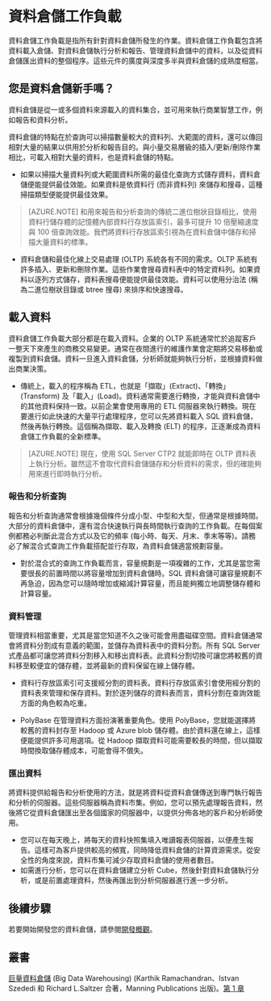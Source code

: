 <properties
   pageTitle="資料倉儲工作負載"
   description="SQL 資料倉儲的彈性可讓您以滑動的方式調整資料倉儲單位 (DWU)，來增加、縮減或暫停計算能力。本文說明資料倉儲指標以及它們與 DWU 之間的關係。"
   services="sql-data-warehouse"
   documentationCenter="NA"
   authors="barbkess"
   manager="barbkess"
   editor=""/>

<tags
   ms.service="sql-data-warehouse"
   ms.devlang="NA"
   ms.topic="get-started-article"
   ms.tgt_pltfrm="NA"
   ms.workload="data-services"
   ms.date="02/25/2016"
   ms.author="barbkess;mausher;jrj;sonyama"/>


# 資料倉儲工作負載
資料倉儲工作負載是指所有針對資料倉儲所發生的作業。資料倉儲工作負載包含將資料載入倉儲、對資料倉儲執行分析和報告、管理資料倉儲中的資料，以及從資料倉儲匯出資料的整個程序。這些元件的廣度與深度多半與資料倉儲的成熟度相當。


## 您是資料倉儲新手嗎？
資料倉儲是從一或多個資料來源載入的資料集合，並可用來執行商業智慧工作，例如報告和資料分析。

資料倉儲的特點在於查詢可以掃描數量較大的資料列、大範圍的資料，還可以傳回相對大量的結果以供用於分析和報告目的。與小量交易層級的插入/更新/刪除作業相比，可載入相對大量的資料，也是資料倉儲的特點。

- 如果以掃描大量資料列或大範圍資料所需的最佳化查詢方式儲存資料，資料倉儲便能提供最佳效能。如果資料是依資料行 (而非資料列) 來儲存和搜尋，這種掃描類型便能提供最佳效果。 

>[AZURE.NOTE] 和用來報告和分析查詢的傳統二進位樹狀目錄相比，使用資料行儲存體的記憶體內部資料行存放區索引，最多可提升 10 倍壓縮速度與 100 倍查詢效能。我們將資料行存放區索引視為在資料倉儲中儲存和掃描大量資料的標準。

- 資料倉儲和最佳化線上交易處理 (OLTP) 系統各有不同的需求。OLTP 系統有許多插入、更新和刪除作業。這些作業會搜尋資料表中的特定資料列。如果資料以逐列方式儲存，資料表搜尋便能提供最佳效能。資料可以使用分治法 (稱為二進位樹狀目錄或 btree 搜尋) 來排序和快速搜尋。


## 載入資料
資料倉儲工作負載大部分都是在載入資料。企業的 OLTP 系統通常忙於追蹤客戶一整天下來產生的商務交易變更。通常在夜間進行的維護作業會定期將交易移動或複製到資料倉儲。資料一旦進入資料倉儲，分析師就能夠執行分析，並根據資料做出商業決策。

- 傳統上，載入的程序稱為 ETL，也就是「擷取」(Extract)、「轉換」(Transform) 及「載入」(Load)。資料通常需要進行轉換，才能與資料倉儲中的其他資料保持一致。以前企業會使用專用的 ETL 伺服器來執行轉換。現在要進行如此快速的大量平行處理程序，您可以先將資料載入 SQL 資料倉儲，然後再執行轉換。這個稱為擷取、載入及轉換 (ELT) 的程序，正逐漸成為資料倉儲工作負載的全新標準。

> [AZURE.NOTE] 現在，使用 SQL Server CTP2 就能即時在 OLTP 資料表上執行分析。雖然這不會取代資料倉儲儲存和分析資料的需求，但的確能夠用來進行即時執行分析。
 
### 報告和分析查詢
報告和分析查詢通常會根據幾個條件分成小型、中型和大型，但通常是根據時間。大部分的資料倉儲中，還有混合快速執行與長時間執行查詢的工作負載。在每個案例都務必判斷此混合方式以及它的頻率 (每小時、每天、月末、季末等等)。請務必了解混合式查詢工作負載搭配並行存取，為資料倉儲適當規劃容量。

- 對於混合式的查詢工作負載而言，容量規劃是一項複雜的工作，尤其是當您需要很長的前置時間以將容量增加到資料倉儲時。SQL 資料倉儲可讓容量規劃不再急迫，因為您可以隨時增加或縮減計算容量，而且能夠獨立地調整儲存體和計算容量。

### 資料管理
管理資料相當重要，尤其是當您知道不久之後可能會用盡磁碟空間。資料倉儲通常會將資料分割成有意義的範圍，並儲存為資料表中的資料分割。所有 SQL Server 式產品都可讓您將資料分割移入和移出資料表。此資料分割切換可讓您將較舊的資料移至較便宜的儲存體，並將最新的資料保留在線上儲存體。

- 資料行存放區索引可支援經分割的資料表。資料行存放區索引會使用經分割的資料表來管理和保存資料。對於逐列儲存的資料表而言，資料分割在查詢效能方面的角色較為吃重。  
 
- PolyBase 在管理資料方面扮演著重要角色。使用 PolyBase，您就能選擇將較舊的資料封存至 Hadoop 或 Azure blob 儲存體。由於資料還在線上，這樣便能提供許多可用選項。從 Hadoop 擷取資料可能需要較長的時間，但以擷取時間換取儲存體成本，可能會得不償失。
 
### 匯出資料
將資料提供給報告和分析使用的方法，就是將資料從資料倉儲傳送到專門執行報告和分析的伺服器。這些伺服器稱為資料市集。例如，您可以預先處理報告資料，然後將它從資料倉儲匯出至各個國家的伺服器中，以提供分佈各地的客戶和分析師使用。

- 您可以在每天晚上，將每天的資料快照集填入唯讀報表伺服器，以便產生報告。這樣可為客戶提供較高的頻寬，同時降低資料倉儲的計算資源需求。從安全性的角度來說，資料市集可減少存取資料倉儲的使用者數目。
- 如需進行分析，您可以在資料倉儲建立分析 Cube，然後針對資料倉儲執行分析，或是前置處理資料，然後再匯出到分析伺服器進行進一步分析。 

## 後續步驟
若要開始開發您的資料倉儲，請參閱[開發概觀][]。

## 叢書
[巨量資料倉儲](https://www.manning.com/books/big-data-warehousing) (Big Data Warehousing) (Karthik Ramachandran、Istvan Szededi 和 Richard L.Saltzer 合著，Manning Publications 出版)。[第 1 章](https://manning-content.s3.amazonaws.com/download/e/3d94acd-9512-46c8-b0b0-8c9c3c6a303b/BDW_MEAP_ch1.pdf)

<!--Image references-->

<!--Article references-->
[開發概觀]: sql-data-warehouse-overview-develop.md

<!--MSDN references-->

<!--Other web references-->

<!---HONumber=AcomDC_0302_2016-->